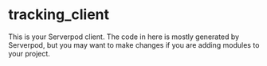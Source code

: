 # tracking_client

This is your Serverpod client. The code in here is mostly generated by
Serverpod, but you may want to make changes if you are adding modules to your
project.
